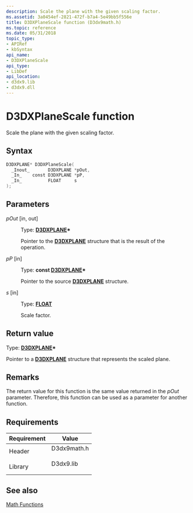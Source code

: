```yaml
---
description: Scale the plane with the given scaling factor.
ms.assetid: 3a0454ef-2821-472f-b7a4-5e49bb5f556e
title: D3DXPlaneScale function (D3dx9math.h)
ms.topic: reference
ms.date: 05/31/2018
topic_type: 
- APIRef
- kbSyntax
api_name: 
- D3DXPlaneScale
api_type: 
- LibDef
api_location: 
- d3dx9.lib
- d3dx9.dll
---
```


# D3DXPlaneScale function

Scale the plane with the given scaling factor.

## Syntax


```C++
D3DXPLANE* D3DXPlaneScale(
  _Inout_       D3DXPLANE *pOut,
  _In_    const D3DXPLANE *pP,
  _In_          FLOAT     s
);
```



## Parameters

<dl> <dt>

*pOut* \[in, out\]
</dt> <dd>

Type: **[**D3DXPLANE**](d3dxplane.md)\***

Pointer to the [**D3DXPLANE**](d3dxplane.md) structure that is the result of the operation.

</dd> <dt>

*pP* \[in\]
</dt> <dd>

Type: **const [**D3DXPLANE**](d3dxplane.md)\***

Pointer to the source [**D3DXPLANE**](d3dxplane.md) structure.

</dd> <dt>

*s* \[in\]
</dt> <dd>

Type: **[**FLOAT**](../winprog/windows-data-types.md)**

Scale factor.

</dd> </dl>

## Return value

Type: **[**D3DXPLANE**](d3dxplane.md)\***

Pointer to a [**D3DXPLANE**](d3dxplane.md) structure that represents the scaled plane.

## Remarks

The return value for this function is the same value returned in the *pOut* parameter. Therefore, this function can be used as a parameter for another function.

## Requirements



| Requirement | Value |
|--------------------|----------------------------------------------------------------------------------------|
| Header<br/>  | <dl> <dt>D3dx9math.h</dt> </dl> |
| Library<br/> | <dl> <dt>D3dx9.lib</dt> </dl>   |



## See also

<dl> <dt>

[Math Functions](dx9-graphics-reference-d3dx-functions-math.md)
</dt> </dl>

 

 
